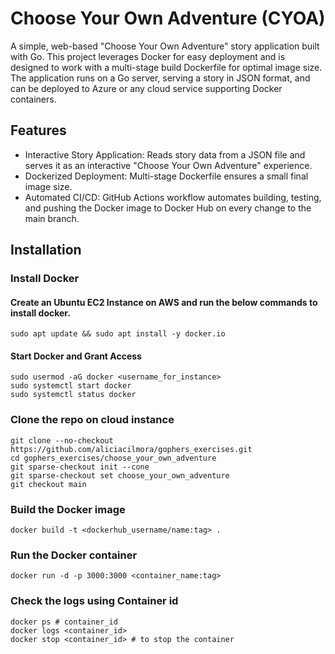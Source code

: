 # Choose Your Own Adventure (CYOA)

A simple, web-based "Choose Your Own Adventure" story application built with Go. This project leverages Docker for easy deployment and is designed to work with a multi-stage build Dockerfile for optimal image size. The application runs on a Go server, serving a story in JSON format, and can be deployed to Azure or any cloud service supporting Docker containers.

## Features
* Interactive Story Application: Reads story data from a JSON file and serves it as an interactive "Choose Your Own Adventure" experience.
* Dockerized Deployment: Multi-stage Dockerfile ensures a small final image size.
* Automated CI/CD: GitHub Actions workflow automates building, testing, and pushing the Docker image to Docker Hub on every change to the main branch.

## Installation 

### Install Docker
#### Create an Ubuntu EC2 Instance on AWS and run the below commands to install docker.
```
sudo apt update && sudo apt install -y docker.io
```

#### Start Docker and Grant Access
```
sudo usermod -aG docker <username_for_instance>
sudo systemctl start docker
sudo systemctl status docker
```

### Clone the repo on cloud instance
```
git clone --no-checkout https://github.com/aliciacilmora/gophers_exercises.git
cd gophers_exercises/choose_your_own_adventure
git sparse-checkout init --cone
git sparse-checkout set choose_your_own_adventure
git checkout main
```

### Build the Docker image
```
docker build -t <dockerhub_username/name:tag> .
```

### Run the Docker container
```
docker run -d -p 3000:3000 <container_name:tag>
```

### Check the logs using Container id
```
docker ps # container_id
docker logs <container_id>
docker stop <container_id> # to stop the container
```